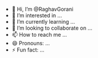 - 👋 Hi, I’m @RaghavGorani
- 👀 I’m interested in ...
- 🌱 I’m currently learning ...
- 💞️ I’m looking to collaborate on ...
- 📫 How to reach me ...
- 😄 Pronouns: ...
- ⚡ Fun fact: ...

<!---
RaghavGorani/RaghavGorani is a ✨ special ✨ repository because its `README.md` (this file) appears on your GitHub profile.
You can click the Preview link to take a look at your changes.
--->
